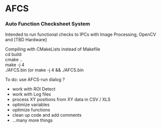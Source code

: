 # AFCS
<h3>Auto Function Checksheet System</h3>  
Intended to run functional checks to IPCs with Image Processing, OpenCV and [TBD Hardware]  

Compiling with CMakeLists instead of Makefile  
	cd build  
	cmake ..  
	make -j 4  
	./AFCS.bin   (or make -j 4 && ./AFCS.bin  
  
To do:		use AFCS-run dialog ? <ul>
					<li> work with ROI Detect </li>
					<li>work with Log files </li>
					<li>process XY positions from XY data in CSV / XLS </li>
					<li>optimize variables </li>
					<li>optimize functions </li>
					<li>clean up code and add comments </li>
					<li>...many more things </li>
